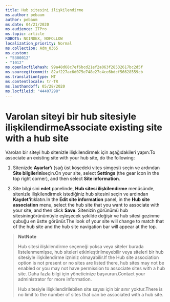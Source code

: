 ```yaml
---
title: Hub sitesini ilişkilendirme
ms.author: pebaum
author: pebaum
ms.date: 04/21/2020
ms.audience: ITPro
ms.topic: article
ROBOTS: NOINDEX, NOFOLLOW
localization_priority: Normal
ms.collection: Adm_O365
ms.custom:
- "5300012"
- "1012"
ms.openlocfilehash: 99a48d68c7ef6bcd21ef2a063f28532617bc2d5f
ms.sourcegitcommit: 82af227ac6d075e748e27c4ce6bdcf56628559cb
ms.translationtype: MT
ms.contentlocale: tr-TR
ms.lasthandoff: 05/28/2020
ms.locfileid: "44407298"
---
```

# <a name="associate-existing-site-with-a-hub-site"></a><span data-ttu-id="8da66-102">Varolan siteyi bir hub sitesiyle ilişkilendirme</span><span class="sxs-lookup"><span data-stu-id="8da66-102">Associate existing site with a hub site</span></span>

<span data-ttu-id="8da66-103">Varolan bir siteyi hub sitenizle ilişkilendirmek için aşağıdakileri yapın:</span><span class="sxs-lookup"><span data-stu-id="8da66-103">To associate an existing site with your hub site, do the following:</span></span>
  
1. <span data-ttu-id="8da66-104">Sitenizde **Ayarlar'ı** (sağ üst köşedeki vites simgesi) seçin ve ardından **Site bilgilerini**seçin.</span><span class="sxs-lookup"><span data-stu-id="8da66-104">On your site, select **Settings** (the gear icon in the top right corner), and then select **Site information**.</span></span>

2. <span data-ttu-id="8da66-105">Site bilgi sini **edet** panelinde, **Hub sitesi ilişkilendirme** menüsünde, sitenizle ilişkilendirmek istediğiniz hub sitesini seçin ve ardından **Kaydet'i**tıklatın.</span><span class="sxs-lookup"><span data-stu-id="8da66-105">In the **Edit site information** panel, in the **Hub site association** menu, select the hub site that you want to associate with your site, and then click **Save**.</span></span> <span data-ttu-id="8da66-106">Sitenizin görünümü hub sitesiningörünümüyle eşleşecek şekilde değişir ve hub sitesi gezinme çubuğu en üstte görünür.</span><span class="sxs-lookup"><span data-stu-id="8da66-106">The look of your site will change to match that of the hub site and the hub site navigation bar will appear at the top.</span></span>

><span data-ttu-id="8da66-107">**Not**</span><span class="sxs-lookup"><span data-stu-id="8da66-107">**Note**</span></span>
>
><span data-ttu-id="8da66-108">Hub sitesi ilişkilendirme seçeneği yoksa veya siteler burada listelenmemişse, hub siteleri etkinleştirilmeyebilir veya siteleri bir hub sitesiyle ilişkilendirme izniniz olmayabilir.</span><span class="sxs-lookup"><span data-stu-id="8da66-108">If the Hub site association option is not present or no sites are listed there, hub sites may not be enabled or you may not have permission to associate sites with a hub site.</span></span> <span data-ttu-id="8da66-109">Daha fazla bilgi için yöneticinize başvurun.</span><span class="sxs-lookup"><span data-stu-id="8da66-109">Contact your administrator for more information.</span></span>
>
><span data-ttu-id="8da66-110">Hub sitesiyle ilişkilendirilebilen site sayısı için bir sınır yoktur.</span><span class="sxs-lookup"><span data-stu-id="8da66-110">There is no limit to the number of sites that can be associated with a hub site.</span></span>
  